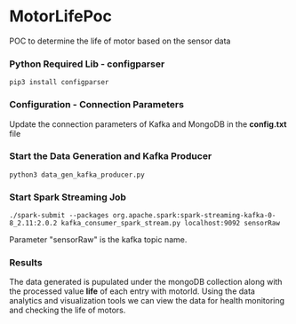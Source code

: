 # MotorLifePoc
POC to determine the life of motor based on the sensor data

### Python Required Lib - configparser
```pip3 install configparser```

### Configuration - Connection Parameters
Update the connection parameters of Kafka and MongoDB in the **config.txt** file

### Start the Data Generation and Kafka Producer
```python3 data_gen_kafka_producer.py```

### Start Spark Streaming Job
```./spark-submit --packages org.apache.spark:spark-streaming-kafka-0-8_2.11:2.0.2 kafka_consumer_spark_stream.py localhost:9092 sensorRaw```

Parameter "sensorRaw" is the kafka topic name.

### Results
The data generated is pupulated under the mongoDB collection along with the processed value **life** of each entry with motorId. Using the data analytics and visualization tools we can view the data for health monitoring and checking the life of motors.


